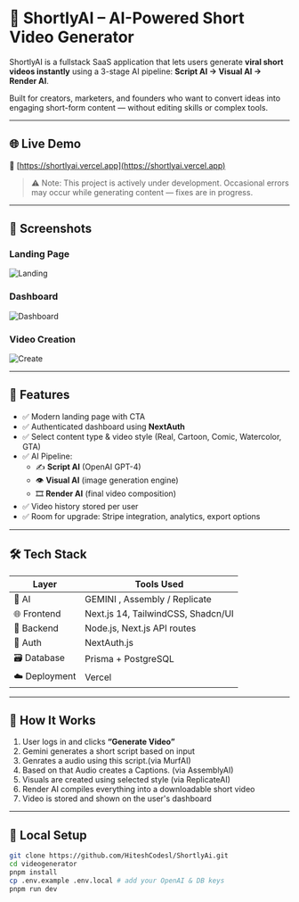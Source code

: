 # 🎥 ShortlyAI – AI-Powered Short Video Generator

ShortlyAI is a fullstack SaaS application that lets users generate **viral short videos instantly** using a 3-stage AI pipeline: **Script AI → Visual AI → Render AI**.

Built for creators, marketers, and founders who want to convert ideas into engaging short-form content — without editing skills or complex tools.

---

## 🌐 Live Demo

🔗 [https://shortlyai.vercel.app](https://shortlyai.vercel.app) 

> ⚠️ Note: This project is actively under development. Occasional errors may occur while generating content — fixes are in progress.

---

## 📸 Screenshots

### Landing Page  
![Landing]("./screenshots/LandingPage.png")

### Dashboard  
![Dashboard]("./screenshots/Dashboard.png")

### Video Creation  
![Create]("./screenshots/Create-new.png")

---

## 🚀 Features

- ✅ Modern landing page with CTA
- ✅ Authenticated dashboard using **NextAuth**
- ✅ Select content type & video style (Real, Cartoon, Comic, Watercolor, GTA)
- ✅ AI Pipeline:
  - ✍️ **Script AI** (OpenAI GPT-4)
  - 👁️ **Visual AI** (image generation engine)
  - 🎞️ **Render AI** (final video composition)
- ✅ Video history stored per user
- ✅ Room for upgrade: Stripe integration, analytics, export options

---

## 🛠 Tech Stack

| Layer | Tools Used |
|-------|-------------|
| 🧠 AI | GEMINI , Assembly / Replicate |
| 🌐 Frontend | Next.js 14, TailwindCSS, Shadcn/UI |
| 🧪 Backend | Node.js, Next.js API routes |
| 🔐 Auth | NextAuth.js |
| 🗃️ Database | Prisma + PostgreSQL |
| ☁️ Deployment | Vercel  |

---

## 🧠 How It Works

1. User logs in and clicks **“Generate Video”**
2. Gemini generates a short script based on input
3. Genrates a audio using this script.(via MurfAI)
4. Based on that Audio creates a Captions. (via AssemblyAI)
3. Visuals are created using selected style (via ReplicateAI)
4. Render AI compiles everything into a downloadable short video
5. Video is stored and shown on the user's dashboard
---

## 🧪 Local Setup

```bash
git clone https://github.com/HiteshCodesl/ShortlyAi.git
cd videogenerator
pnpm install
cp .env.example .env.local # add your OpenAI & DB keys
pnpm run dev
